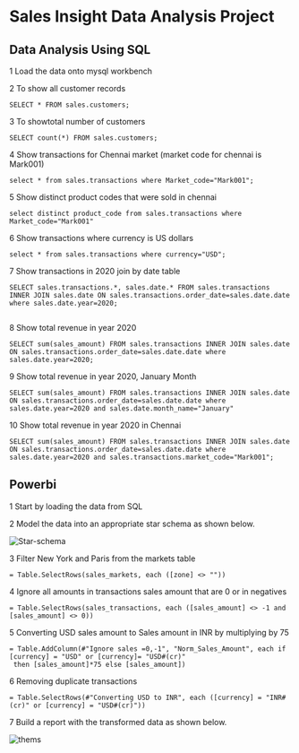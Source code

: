 # Sales Insight Data Analysis Project
## Data Analysis Using SQL
1 Load the data onto mysql workbench

2 To show all customer records
```
SELECT * FROM sales.customers;
```
3 To showtotal number of customers
```
SELECT count(*) FROM sales.customers;
```
4 Show transactions for Chennai market (market code for chennai is Mark001)
```
select * from sales.transactions where Market_code="Mark001";

```
5 Show distinct product codes that were sold in chennai
```
select distinct product_code from sales.transactions where Market_code="Mark001"
```
6 Show transactions where currency is US dollars
```
select * from sales.transactions where currency="USD";
```
7 Show transactions in 2020 join by date table
```
SELECT sales.transactions.*, sales.date.* FROM sales.transactions INNER JOIN sales.date ON sales.transactions.order_date=sales.date.date where sales.date.year=2020;
 
```
8 Show total revenue in year 2020
```
SELECT sum(sales_amount) FROM sales.transactions INNER JOIN sales.date 
ON sales.transactions.order_date=sales.date.date where sales.date.year=2020;
```
9 Show total revenue in year 2020, January Month
```
SELECT sum(sales_amount) FROM sales.transactions INNER JOIN sales.date 
ON sales.transactions.order_date=sales.date.date where sales.date.year=2020 and sales.date.month_name="January"
```
10 Show total revenue in year 2020 in Chennai
```
SELECT sum(sales_amount) FROM sales.transactions INNER JOIN sales.date 
ON sales.transactions.order_date=sales.date.date where sales.date.year=2020 and sales.transactions.market_code="Mark001";
```
## Powerbi
1 Start by loading the data from SQL

2 Model the data into an appropriate star schema as shown below.

![Star-schema]()

3 Filter New York and Paris from the markets table
```
= Table.SelectRows(sales_markets, each ([zone] <> ""))
```

4 Ignore all amounts in transactions sales amount that are 0 or in negatives
```
= Table.SelectRows(sales_transactions, each ([sales_amount] <> -1 and [sales_amount] <> 0))
```

5 Converting USD sales amount to Sales amount in INR by multiplying by 75
```
= Table.AddColumn(#"Ignore sales =0,-1", "Norm_Sales_Amount", each if [currency] = "USD" or [currency]= "USD#(cr)"
 then [sales_amount]*75 else [sales_amount])
 ```
6 Removing duplicate transactions
```
= Table.SelectRows(#"Converting USD to INR", each ([currency] = "INR#(cr)" or [currency] = "USD#(cr)"))
```
7 Build a report with the transformed data as shown below.


![thems](C:\Users\UCTAdmin\Documents\Workspace\Images\schema.PNG)






